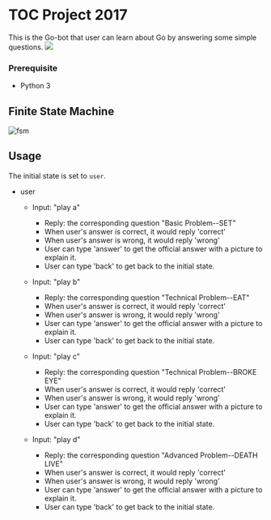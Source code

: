 # TOC Project 2017
This is the Go-bot that user can learn about Go by answering some simple questions.
![](https://i.imgur.com/3MNJuxQ.jpg)
### Prerequisite
* Python 3

## Finite State Machine
![fsm](https://i.imgur.com/EMX4xif.png)

## Usage
The initial state is set to `user`.

* user
	* Input: "play a"
		* Reply: the corresponding question "Basic Problem--SET"
		* When user's answer is correct, it would reply 'correct'
		* When user's answer is wrong, it would reply 'wrong'
		* User can type 'answer' to get the official answer with a picture to explain it.
		* User can type 'back' to get back to the initial state.

	* Input: "play b"
		* Reply: the corresponding question "Technical Problem--EAT"
		* When user's answer is correct, it would reply 'correct'
		* When user's answer is wrong, it would reply 'wrong'
		* User can type 'answer' to get the official answer with a picture to explain it.
		* User can type 'back' to get back to the initial state.
	
	* Input: "play c"
		* Reply: the corresponding question "Technical Problem--BROKE EYE"
		* When user's answer is correct, it would reply 'correct'
		* When user's answer is wrong, it would reply 'wrong'
		* User can type 'answer' to get the official answer with a picture to explain it.
		* User can type 'back' to get back to the initial state.
		
	* Input: "play d"
		* Reply: the corresponding question "Advanced Problem--DEATH LIVE"
		* When user's answer is correct, it would reply 'correct'
		* When user's answer is wrong, it would reply 'wrong'
		* User can type 'answer' to get the official answer with a picture to explain it.
		* User can type 'back' to get back to the initial state.
